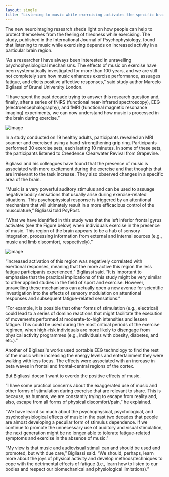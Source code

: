 ```yaml
---
layout: single
title: "Listening to music while exercising activates the specific brain area and can help overcome fatigue"
---
```

The new neuroimaging research sheds light on how people can help to protect themselves from the feeling of tiredness while exercising. The study, published in the International Journal of Psychophysiology, found that listening to music while exercising depends on increased activity in a particular brain region.

“As a researcher I have always been interested in unravelling psychophysiological mechanisms. The effects of music on exercise have been systematically investigated for more than 100 years, and we are still not completely sure how music enhances exercise performance, assuages fatigue, and elicits positive affective responses,” said study author Marcelo Bigliassi of Brunel University London.

“I have spent the past decade trying to answer this research question and, finally, after a series of fNIRS (functional near-infrared spectroscopy), EEG (electroencephalography), and fMRI (functional magnetic resonance imaging) experiments, we can now understand how music is processed in the brain during exercise.”

![image](https://cdn-images-1.medium.com/max/800/0*m9xiDXit0DpDES3Y.png)

<script async src="//pagead2.googlesyndication.com/pagead/js/adsbygoogle.js"></script>
<ins class="adsbygoogle"
     style="display:block; text-align:center;"
     data-ad-layout="in-article"
     data-ad-format="fluid"
     data-ad-client="ca-pub-7868661326160958"
     data-ad-slot="3072558811"></ins>
<script>
     (adsbygoogle = window.adsbygoogle || []).push({});
</script>

In a study conducted on 19 healthy adults, participants revealed an MRI scanner and exercised using a hand-strengthening grip ring. Participants performed 30 exercise sets, each lasting 10 minutes. In some of these sets, the participants listened to Creedence Clearwater Revival from Grapevine.

Bigliassi and his colleagues have found that the presence of music is associated with more excitement during the exercise and that thoughts that are irrelevant to the task increase. They also observed changes in a specific area of the brain.

“Music is a very powerful auditory stimulus and can be used to assuage negative bodily sensations that usually arise during exercise-related situations. This psychophysical response is triggered by an attentional mechanism that will ultimately result in a more efficacious control of the musculature,” Bigliassi told PsyPost.

“What we have identified in this study was that the left inferior frontal gyrus activates (see the Figure below) when individuals exercise in the presence of music. This region of the brain appears to be a hub of sensory integration, processing information from external and internal sources (e.g., music and limb discomfort, respectively).”

![image](https://d2ck0sxsjau14o.cloudfront.net/wp-content/uploads/2018/08/fig4-300x282.jpg)

“Increased activation of this region was negatively correlated with exertional responses, meaning that the more active this region the less fatigue participants experienced,” Bigliassi said. “It is important to emphasise that the practical implications of this study might be very similar to other applied studies in the field of sport and exercise. However, unravelling these mechanisms can actually open a new avenue for scientific investigation into the effects of sensory modulation on attentional responses and subsequent fatigue-related sensations.”

<script async src="//pagead2.googlesyndication.com/pagead/js/adsbygoogle.js"></script>
<ins class="adsbygoogle"
     style="display:block; text-align:center;"
     data-ad-layout="in-article"
     data-ad-format="fluid"
     data-ad-client="ca-pub-7868661326160958"
     data-ad-slot="3072558811"></ins>
<script>
     (adsbygoogle = window.adsbygoogle || []).push({});
</script>

“For example, it is possible that other forms of stimulation (e.g., electrical) could lead to a series of domino reactions that might facilitate the execution of movements performed at moderate-to-high intensities and lessen fatigue. This could be used during the most critical periods of the exercise regimen, when high-risk individuals are more likely to disengage from physical activity programmes (e.g., individuals with obesity, diabetes, and etc.).”

Another of Bigliassi's works used portable EEG technology to find the rest of the music while increasing the energy levels and entertainment they were walking with less focus. The effects were associated with an increase in beta waves in frontal and frontal-central regions of the cortex.

But Bigliassi doesn't want to overdo the positive effects of music.

“I have some practical concerns about the exaggerated use of music and other forms of stimulation during exercise that are relevant to share. This is because, as humans, we are constantly trying to escape from reality and, also, escape from all forms of physical discomfort/pain,” he explained.

“We have learnt so much about the psychophysical, psychological, and psychophysiological effects of music in the past two decades that people are almost developing a peculiar form of stimulus dependence. If we continue to promote the unnecessary use of auditory and visual stimulation, the next generation might be no longer able to tolerate fatigue-related symptoms and exercise in the absence of music.”

“My view is that music and audiovisual stimuli can and should be used and promoted, but with due care,” Bigliassi said. “We should, perhaps, learn more about the joys of physical activity and develop methods/techniques to cope with the detrimental effects of fatigue (i.e., learn how to listen to our bodies and respect our biomechanical and physiological limitations).”
